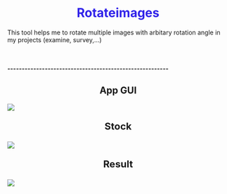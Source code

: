 <h1 align="center" style="color: #3123E9"><b>Rotateimages</b> </h1>
<p>
	This tool helps me to rotate multiple images with arbitary rotation angle in my projects (examine, survey,...)
</p>
<br>
<br>
<b>--------------------------------------------------------<br></b>
<h2 align="center"><b>App GUI</b> </h2>
<img src="https://i.imgur.com/O7zjCE8.png">
<br>
<p align="center" style="font-size: 22px"><b>Stock</b> </p>
<img src="https://imgur.com/VOoGiGp.jpg">
<p align="center" style="font-size: 22px"><b>Result</b> </p>
<img src="https://imgur.com/DbhNtM6.jpg">